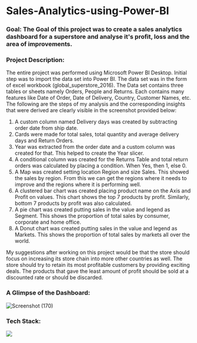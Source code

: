 # Sales-Analytics-using-Power-BI

### Goal: The Goal of this project was to create a sales analytics dashboard for a superstore and analyse it's profit, loss and the area of improvements.

### Project Description: 
The entire project was performed using Microsoft Power BI Desktop. Initial step was to import the data set into Power BI. The data set was in the form of excel workbook (global_superstore_2016). The Data set contains three tables or sheets namely Orders, People and Returns. Each contains many features like Date of Order, Date of Delivery, Country, Customer Names, etc. The following are the steps of my analysis and the corresponding insights that were derived are clearly visible in the screenshot provided below:

1. A custom column named Delivery days was created by subtracting order date from ship date.
2. Cards were made for total sales, total quantity and average delivery days and Return Orders.
3. Year was extracted from the order date and a custom column was created for that. This helped to create the Year slicer.
4. A conditional column was created for the Returns Table and total return orders was calculated by placing a condition. When Yes, then 1, else 0.
5. A Map was created setting location Region and size Sales. This showed the sales by region. From this we can get the regions where it needs to improve and the regions where it is performing well. 
6. A clustered bar chart was created placing product name on the Axis and Profit on values. This chart shows the top 7 products by profit. Similarly, bottom 7 products by profit
was also calculated.
7. A pie chart was created putting sales in the value and legend as Segment. This shows the proportion of total sales by consumer, corporate and home office. 
8. A Donut chart was created putting sales in the value and legend as Markets. This shows the proportion of total sales by markets all over the world.

My suggestions after working on this project would be that the store should focus on increasing its store chain into more other countries as well. The store should try to retain its most profitable customers by providing exciting deals. The products that gave the least amount of profit should be sold at a discounted rate or should be discarded.

### A Glimpse of the Dashboard:

![Screenshot (170)](https://user-images.githubusercontent.com/75041273/133881736-e05beddc-75f1-42cf-9f7b-a53566c3295a.png)

### Tech Stack:

<img src="https://img.shields.io/badge/PowerBI-F2C811?style=for-the-badge&logo=Power%20BI&logoColor=black"/> 
